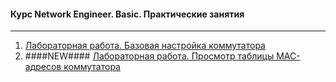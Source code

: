 #### Курс Network Engineer. Basic. Практические занятия
____

1. [Лабораторная работа. Базовая настройка коммутатора](Lab_1)
2. ####NEW#### [Лабораторная работа. Просмотр таблицы MAC-адресов коммутатора](Lab_2)